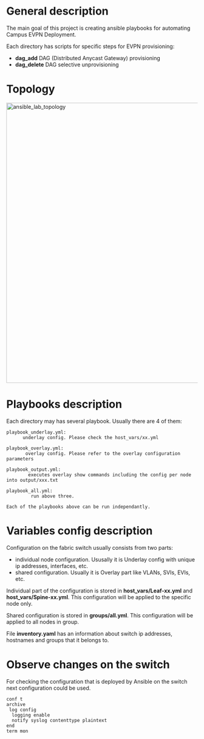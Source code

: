 # General description #

The main goal of this project is creating ansible playbooks for automating Campus EVPN Deployment.

Each directory has scripts for specific steps for EVPN provisioning:
* **dag_add** DAG (Distributed Anycast Gateway) provisioning
* **dag_delete** DAG selective unprovisioning

# Topology #

<img width="737" alt="ansible_lab_topology" src="https://user-images.githubusercontent.com/99259970/155182099-7e5d98f4-8e4e-4b01-96a8-30b9badc5be2.png">

# Playbooks description #

Each directory may has several playbook. Usually there are 4 of them:

```
playbook_underlay.yml:
      underlay config. Please check the host_vars/xx.yml

playbook_overlay.yml: 
       overlay config. Please refer to the overlay configuration parameters

playbook_output.yml:  
        executes overlay show commands including the config per node into output/xxx.txt

playbook_all.yml:      
         run above three.

Each of the playbooks above can be run independantly.
```

# Variables config description #

Configuration on the fabric switch usually consists from two parts:
- individual node configuration. Ususally it is Underlay config with unique ip addresses, interfaces, etc.
- shared configuration. Usually it is Overlay part like VLANs, SVIs, EVIs, etc.

Individual part of the configuration is stored in **host_vars/Leaf-xx.yml** and **host_vars/Spine-xx.yml**.
This configuration will be applied to the specific node only.

Shared configuration is stored in **groups/all.yml**.
This configuration will be applied to all nodes in group.

File **inventory.yaml** has an information about switch ip addresses, hostnames and groups that it belongs to.

# Observe changes on the switch #

For checking the configuration that is deployed by Ansible on the switch next configuration could be used.

```
conf t
archive
 log config
  logging enable
  notify syslog contenttype plaintext
end
term mon
```
